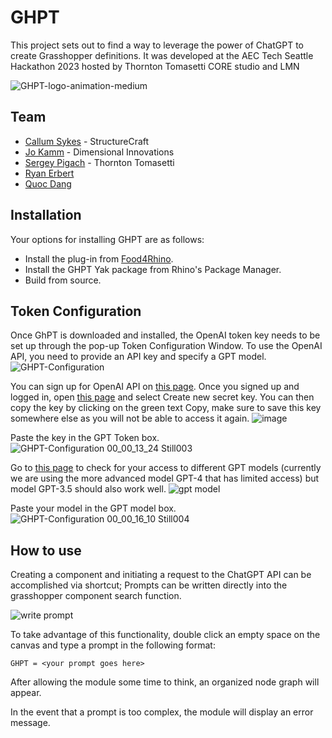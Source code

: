 # GHPT
This project sets out to find a way to leverage the power of ChatGPT to create Grasshopper definitions.
It was developed at the AEC Tech Seattle Hackathon 2023 hosted by Thornton Tomasetti CORE studio and LMN

![GHPT-logo-animation-medium](https://github.com/enmerk4r/GHPT/assets/25551621/f6959c8c-979c-476c-8d90-6f6362561693)


## Team
- [Callum Sykes](https://github.com/clicketyclackety) - StructureCraft
- [Jo Kamm](https://github.com/jkamm) - Dimensional Innovations
- [Sergey Pigach](https://github.com/enmerk4r) - Thornton Tomasetti
- [Ryan Erbert](https://github.com/RyanErbert)
- [Quoc Dang](https://github.com/jackDang2803)

## Installation
Your options for installing GHPT are as follows:
- Install the plug-in from [Food4Rhino](https://www.food4rhino.com/en/app/ghpt).
- Install the GHPT Yak package from Rhino's Package Manager.
- Build from source.

## Token Configuration
Once GhPT is downloaded and installed, the OpenAI token key needs to be set up through the pop-up Token Configuration Window. To use the OpenAI API, you need to provide an API key and specify a GPT model.
![GHPT-Configuration](https://github.com/enmerk4r/GHPT/assets/114206649/39b36d31-ba99-49c1-8ede-27b7b2ebf0b6)


You can sign up for OpenAI API on [this page](https://openai.com/product). Once you signed up and logged in, open [this page](https://platform.openai.com/account/api-keys) and select Create new secret key. You can then copy the key by clicking on the green text Copy, make sure to save this key somewhere else as you will not be able to access it again.
![image](https://github.com/enmerk4r/GHPT/assets/114206649/66441be3-3c87-4de1-81ca-71a1565347ce)


Paste the key in the GPT Token box.
![GHPT-Configuration 00_00_13_24 Still003](https://github.com/enmerk4r/GHPT/assets/114206649/88b0864e-346c-4891-8ab8-24461db66d12)


Go to [this page](https://platform.openai.com/account/rate-limits) to check for your access to different GPT models (currently we are using the more advanced model GPT-4 that has limited access) but model GPT-3.5 should also work well.
![gpt model](https://github.com/enmerk4r/GHPT/assets/114206649/fd61e092-9a65-484b-b394-93e22a1263cf)


Paste your model in the GPT model box.
![GHPT-Configuration 00_00_16_10 Still004](https://github.com/enmerk4r/GHPT/assets/114206649/942d251c-6fa7-4433-9990-8fd4f9eba4be)


## How to use

Creating a component and initiating a request to the ChatGPT API can be accomplished via shortcut; Prompts can be written directly into the grasshopper component search function.

![write prompt](https://github.com/enmerk4r/GHPT/assets/42498952/675929fc-69c9-4576-bd21-5db935857435)


To take advantage of this functionality, double click an empty space on the canvas and type a prompt in the following format:

`GHPT = <your prompt goes here>`

After allowing the module some time to think, an organized node graph will appear.

In the event that a prompt is too complex, the module will display an error message.
